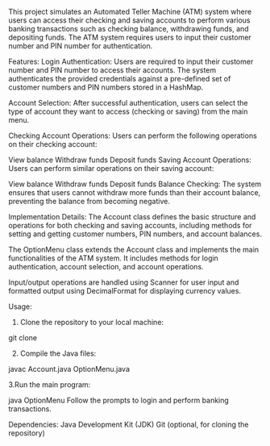 This project simulates an Automated Teller Machine (ATM) system where users can access their checking and saving accounts to perform various banking transactions such as checking balance, withdrawing funds, and depositing funds. The ATM system requires users to input their customer number and PIN number for authentication.

Features:
Login Authentication: Users are required to input their customer number and PIN number to access their accounts. The system authenticates the provided credentials against a pre-defined set of customer numbers and PIN numbers stored in a HashMap.

Account Selection: After successful authentication, users can select the type of account they want to access (checking or saving) from the main menu.

Checking Account Operations: Users can perform the following operations on their checking account:

View balance
Withdraw funds
Deposit funds
Saving Account Operations: Users can perform similar operations on their saving account:

View balance
Withdraw funds
Deposit funds
Balance Checking: The system ensures that users cannot withdraw more funds than their account balance, preventing the balance from becoming negative.

Implementation Details:
The Account class defines the basic structure and operations for both checking and saving accounts, including methods for setting and getting customer numbers, PIN numbers, and account balances.

The OptionMenu class extends the Account class and implements the main functionalities of the ATM system. It includes methods for login authentication, account selection, and account operations.

Input/output operations are handled using Scanner for user input and formatted output using DecimalFormat for displaying currency values.

Usage:
1. Clone the repository to your local machine:

git clone <repository-url>

2. Compile the Java files:

javac Account.java OptionMenu.java

3.Run the main program:

java OptionMenu
Follow the prompts to login and perform banking transactions.

Dependencies:
Java Development Kit (JDK)
Git (optional, for cloning the repository)
